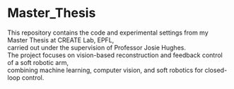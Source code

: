 # Master_Thesis
This repository contains the code and experimental settings from my Master Thesis at CREATE Lab, EPFL,  
carried out under the supervision of Professor Josie Hughes.  
The project focuses on vision-based reconstruction and feedback control of a soft robotic arm,  
combining machine learning, computer vision, and soft robotics for closed-loop control.
